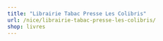 ```yaml
---
title: "Librairie Tabac Presse Les Colibris"
url: /nice/librairie-tabac-presse-les-colibris/
shop: livres
---
```

